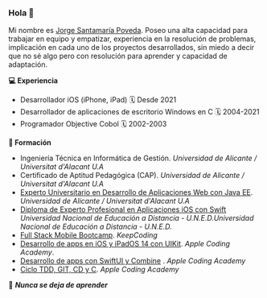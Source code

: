 
### Hola 👋

Mi nombre es [Jorge Santamaría Poveda](https://www.linkedin.com/in/jorgesantamariap/).
Poseo una alta capacidad para trabajar en equipo y empatizar, experiencia en la resolución de problemas, implicación en cada uno de los proyectos desarrollados, sin miedo a decir que no sé algo pero con resolución para aprender y capacidad de adaptación.

**💻 Experiencia**
- Desarrollador iOS (iPhone, iPad) 🗓 Desde 2021
- Desarrollador de aplicaciones de escritorio Windows en C 🗓 2004-2021
- Programador Objective Cobol 🗓 2002-2003

**📖 Formación**
- Ingeniería Técnica en Informática de Gestión. *Universidad de Alicante / Universitat d'Alacant U.A*
- Certificado de Aptitud Pedagógica (CAP). *Universidad de Alicante / Universitat d'Alacant U.A*
- [Experto Universitario en Desarrollo de Aplicaciones Web con Java EE](http://expertojava.ua.es/experto/publico/2015-16/). *Universidad de Alicante / Universitat d'Alacant U.A*
- [Diploma de Experto Profesional en Aplicaciones iOS con Swift](https://formacionpermanente.uned.es/tp_actividad/idactividad/10849) *Universidad Nacional de Educación a Distancia - U.N.E.D.Universidad Nacional de Educación a Distancia - U.N.E.D.*
- [Full Stack Mobile Bootcamp](https://keepcoding.io/nuestros-bootcamps/full-stack-mobile-bootcamp/). *KeepCoding*
- [Desarrollo de apps en iOS y iPadOS 14 con UIKit](https://acoding.academy/). *Apple Coding Academy*.
- [Desarrollo de apps con SwiftUI y Combine](https://acoding.academy/) . *Apple Coding Academy*
- [Ciclo TDD, GIT, CD y C](https://acoding.academy/). *Apple Coding Academy*

👀 ***Nunca se deja de aprender***
